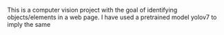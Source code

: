 This is a computer vision project with the goal of identifying objects/elements in a web page.
I have used a pretrained model yolov7 to imply the same

